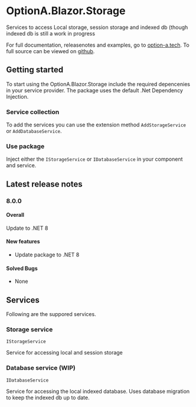 # OptionA.Blazor.Storage
Services to access Local storage, session storage and indexed db (though indexed db is still a work in progress

For full documentation, releasenotes and examples, go to [option-a.tech](https://www.option-a.tech/documentation/blazor/storage). To full source can be viewed on [github](https://github.com/evdboom/OptionA.Blazor).

## Getting started
To start using the OptionA.Blazor.Storage include the required depencenies in your service provider. The package uses the default .Net Dependency Injection.

### Service collection
To add the services you can use the extension method `AddStorageService` or `AddDatabaseService`.

### Use package
Inject either the `IStorageService` or `IDatabaseService` in your component and service.

## Latest release notes
### 8.0.0
#### Overall
Update to .NET 8

#### New features
- Update package to .NET 8

#### Solved Bugs
- None

## Services
Following are the suppored services.

### Storage service
```
IStorageService
```
Service for accessing local and session storage

### Database service (WIP)
```
IDatabaseService
```
Service for accessing the local indexed database. Uses database migration to keep the indexed db up to date.